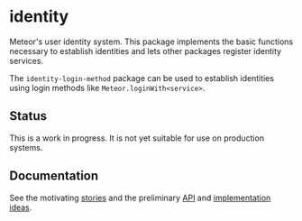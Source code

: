 # identity

Meteor's user identity system. This package implements the basic functions
necessary to establish identities and lets other packages register identity
services.

The `identity-login-method` package can be used to establish identities using
login methods like `Meteor.loginWith<service>`.

## Status

This is a work in progress. It is not yet suitable for use on production
systems.

## Documentation

See the motivating [stories](Stories.md) and the preliminary [API](API.md) and
[implementation ideas](API.md#implementation-ideas).
